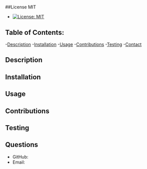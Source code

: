 
# 

##License
MIT
- [![License: MIT](https://img.shields.io/badge/License-MIT-yellow.svg)](https://opensource.org/licenses/MIT)

## Table of Contents:
-[Description](#description)
-[Installation](#installation)
-[Usage](#usage)
-[Contributions](#contributions)
-[Testing](#testing)
-[Contact](#contact)


## Description


## Installation


## Usage


## Contributions


## Testing


## Questions
 
- GitHub: [](https://github.com/)
- Email: 
